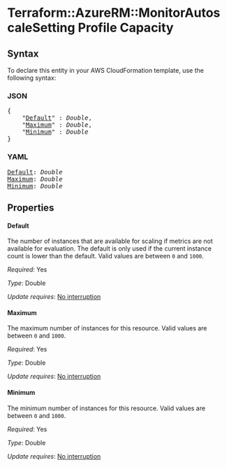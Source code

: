 # Terraform::AzureRM::MonitorAutoscaleSetting Profile Capacity

## Syntax

To declare this entity in your AWS CloudFormation template, use the following syntax:

### JSON

<pre>
{
    "<a href="#default" title="Default">Default</a>" : <i>Double</i>,
    "<a href="#maximum" title="Maximum">Maximum</a>" : <i>Double</i>,
    "<a href="#minimum" title="Minimum">Minimum</a>" : <i>Double</i>
}
</pre>

### YAML

<pre>
<a href="#default" title="Default">Default</a>: <i>Double</i>
<a href="#maximum" title="Maximum">Maximum</a>: <i>Double</i>
<a href="#minimum" title="Minimum">Minimum</a>: <i>Double</i>
</pre>

## Properties

#### Default

The number of instances that are available for scaling if metrics are not available for evaluation. The default is only used if the current instance count is lower than the default. Valid values are between `0` and `1000`.

_Required_: Yes

_Type_: Double

_Update requires_: [No interruption](https://docs.aws.amazon.com/AWSCloudFormation/latest/UserGuide/using-cfn-updating-stacks-update-behaviors.html#update-no-interrupt)

#### Maximum

The maximum number of instances for this resource. Valid values are between `0` and `1000`.

_Required_: Yes

_Type_: Double

_Update requires_: [No interruption](https://docs.aws.amazon.com/AWSCloudFormation/latest/UserGuide/using-cfn-updating-stacks-update-behaviors.html#update-no-interrupt)

#### Minimum

The minimum number of instances for this resource. Valid values are between `0` and `1000`.

_Required_: Yes

_Type_: Double

_Update requires_: [No interruption](https://docs.aws.amazon.com/AWSCloudFormation/latest/UserGuide/using-cfn-updating-stacks-update-behaviors.html#update-no-interrupt)

